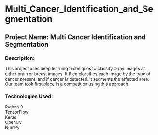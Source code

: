 # Multi_Cancer_Identification_and_Segmentation
## Project Name: Multi Cancer Identification and Segmentation
### Description:
This project uses deep learning techniques to classify x-ray images as either brain or breast images. It then classifies each image by the type of cancer present, and if cancer is detected, it segments the affected area. Our team took first place in a competition using this approach.

### Technologies Used:
Python 3 <br />
TensorFlow <br />
Keras   
OpenCV   <br />
NumPy
